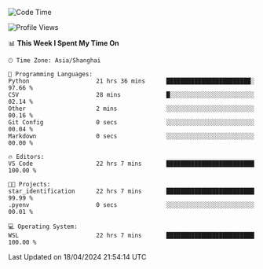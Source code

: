 <!--START_SECTION:waka-->
![Code Time](http://img.shields.io/badge/Code%20Time-1%2C627%20hrs%206%20mins-blue)

![Profile Views](http://img.shields.io/badge/Profile%20Views-5-blue)

📊 **This Week I Spent My Time On** 

```text
🕑︎ Time Zone: Asia/Shanghai

💬 Programming Languages: 
Python                   21 hrs 36 mins      ████████████████████████░   97.66 % 
CSV                      28 mins             █░░░░░░░░░░░░░░░░░░░░░░░░   02.14 % 
Other                    2 mins              ░░░░░░░░░░░░░░░░░░░░░░░░░   00.16 % 
Git Config               0 secs              ░░░░░░░░░░░░░░░░░░░░░░░░░   00.04 % 
Markdown                 0 secs              ░░░░░░░░░░░░░░░░░░░░░░░░░   00.00 % 

🔥 Editors: 
VS Code                  22 hrs 7 mins       █████████████████████████   100.00 % 

🐱‍💻 Projects: 
star_identification      22 hrs 7 mins       █████████████████████████   99.99 % 
.pyenv                   0 secs              ░░░░░░░░░░░░░░░░░░░░░░░░░   00.01 % 

💻 Operating System: 
WSL                      22 hrs 7 mins       █████████████████████████   100.00 % 
```


 Last Updated on 18/04/2024 21:54:14 UTC
<!--END_SECTION:waka-->